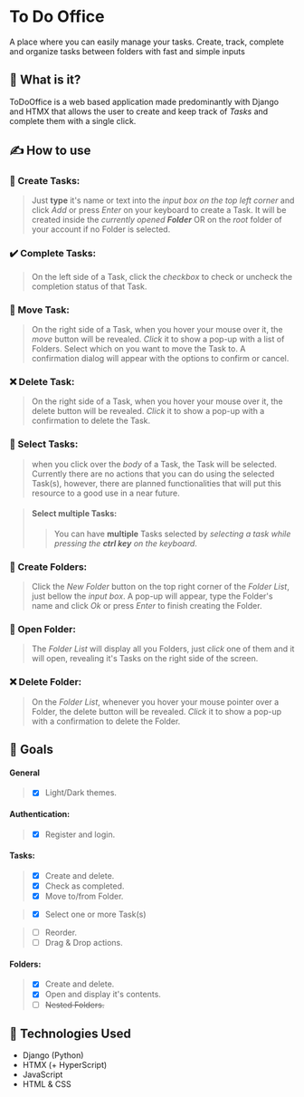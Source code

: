 # To Do Office

A place where you can easily manage your tasks. Create, track, complete and organize tasks between folders with fast and simple inputs

## 🤔 What is it?
ToDoOffice is a web based application made predominantly with Django and HTMX that allows the user to create and keep track of *Tasks* and complete them with a single click.

## ✍ How to use
### 📄 Create Tasks:
> Just **type** it's name or text into the *input box on the top left corner* and click *Add* or press *Enter* on your keyboard to create a Task. It will be created inside the *currently opened* ***Folder*** OR on the *root* folder of your account if no Folder is selected.

### ✔️ Complete Tasks:
> On the left side of a Task, click the *checkbox* to check or uncheck the completion status of that Task.  

### 🌠 Move Task:
> On the right side of a Task, when you hover your mouse over it, the *move* button will be revealed. *Click* it to show a pop-up with a list of Folders. Select which on you want to move the Task to. A confirmation dialog will appear with the options to confirm or cancel.  

### ❌ Delete Task:
> On the right side of a Task, when you hover your mouse over it, the delete button will be revealed. *Click* it to show a pop-up with a confirmation to delete the Task.  

### 🌟 Select Tasks:
> when you click over the *body* of a Task, the Task will be selected. Currently there are no actions that you can do using the selected Task(s), however, there are planned functionalities that will put this resource to a good use in a near future.

> #### **Select multiple Tasks:**
> > You can have **multiple** Tasks selected by *selecting a task while pressing the* ***ctrl key*** *on the keyboard*.

### 💼 Create Folders:
> Click the *New Folder* button on the top right corner of the *Folder List*, just bellow the *input box*. A pop-up will appear, type the Folder's name and click *Ok* or press *Enter* to finish creating the Folder.  

### 📁 Open Folder:
> The *Folder List* will display all you Folders, just *click* one of them and it will open, revealing it's Tasks on the right side of the screen. 

### ❌ Delete Folder:
> On the *Folder List*, whenever you hover your mouse pointer over a Folder, the delete button will be revealed. *Click* it to show a pop-up with a confirmation to delete the Folder.  

## 📱 Goals
#### General
> - [x] Light/Dark themes.  
#### Authentication:
> - [x] Register and login.  
#### Tasks:
> - [x] Create and delete.
> - [x] Check as completed.
> - [x] Move to/from Folder.

> - [x] Select one or more Task(s)

> - [ ] Reorder.
> - [ ] Drag & Drop actions.  
#### Folders:
> - [x] Create and delete.
> - [x] Open and display it's contents.
> - [ ] ~~Nested Folders.~~

## 📜 Technologies Used
- Django (Python)
- HTMX (+ HyperScript)
- JavaScript
- HTML & CSS
